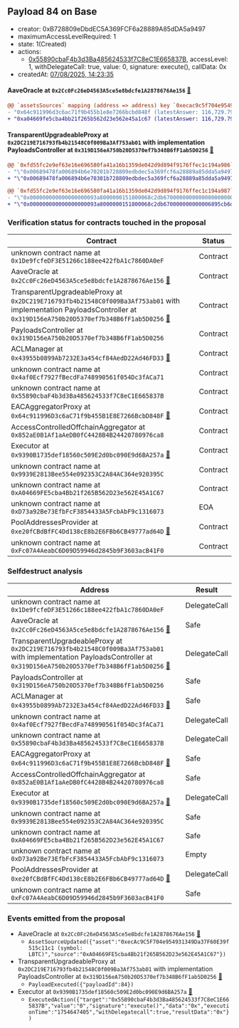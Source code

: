 ## Payload 84 on Base

- creator: 0xB728809eDbdEC5A369FCF6a28889A85dDA5a9497
- maximumAccessLevelRequired: 1
- state: 1(Created)
- actions:
  - [0x55890cbaF4b3d3Ba485624533f7C8eC1E665837B](https://basescan.org/tx/0x55890cbaF4b3d3Ba485624533f7C8eC1E665837B), accessLevel: 1, withDelegateCall: true, value: 0, signature: execute(), callData: 0x
- createdAt: [07/08/2025, 14:23:35](https://basescan.org/tx/0x9958e3dd7978b00ab5df15f3d1d42a9593688e234816501e5e0273cea4991e61)

#### AaveOracle at `0x2Cc0Fc26eD4563A5ce5e8bdcfe1A2878676Ae156` [:ghost:](https://github.com/bgd-labs/aave-address-book  "AaveV3Base.ORACLE")

```diff
@@ `assetsSources` mapping (address => address) key `0xecac9c5f704e954931349da37f60e39f515c11c1` @@
- "0x64c911996d3c6ac71f9b455b1e8e7266bcbd848f (latestAnswer: 116,729.7913 [11672979131873, 8 decimals], description: BTC / USD)"
+ "0xa04669fe5cba4bb21f265b562d23e562e45a1c67 (latestAnswer: 116,729.7913 [11672979131873, 8 decimals], description: Capped LBTC / BTC / USD)"

```
#### TransparentUpgradeableProxy at `0x2DC219E716793fb4b21548C0f009Ba3Af753ab01` with implementation PayloadsController at `0x319D156eA750b20D5370ef7b348B6fF1ab5D0256` [:ghost:](https://github.com/bgd-labs/aave-address-book  "GovernanceV3Base.PAYLOADS_CONTROLLER")

```diff
@@ `0xfd55fc2e9ef63e16e696580fa41a16b1359de042d9d894f9176ffec1c194a986` raw  @@
- "\"0x00689478fa006894b6e70201b728809edbdec5a369fcf6a28889a85dda5a9497\""
+ "\"0x00689478fa006894b6e70301b728809edbdec5a369fcf6a28889a85dda5a9497\""

@@ `0xfd55fc2e9ef63e16e696580fa41a16b1359de042d9d894f9176ffec1c194a987` raw  @@
- "\"0x000000000000000000093a8000000151800068c2db6700000000000000000000\""
+ "\"0x000000000000000000093a8000000151800068c2db670000000000006895cb6d\""

```
### Verification status for contracts touched in the proposal

| Contract | Status |
|---------|------------|
| unknown contract name at `0x1De9fcfeDF3E51266c188ee422fbA1c7860DA0eF` | Contract |
| AaveOracle at `0x2Cc0Fc26eD4563A5ce5e8bdcfe1A2878676Ae156` [:ghost:](https://github.com/bgd-labs/aave-address-book  "AaveV3Base.ORACLE") | Contract |
| TransparentUpgradeableProxy at `0x2DC219E716793fb4b21548C0f009Ba3Af753ab01` with implementation PayloadsController at `0x319D156eA750b20D5370ef7b348B6fF1ab5D0256` [:ghost:](https://github.com/bgd-labs/aave-address-book  "GovernanceV3Base.PAYLOADS_CONTROLLER") | Contract |
| PayloadsController at `0x319D156eA750b20D5370ef7b348B6fF1ab5D0256` | Contract |
| ACLManager at `0x43955b0899Ab7232E3a454cf84AedD22Ad46FD33` [:ghost:](https://github.com/bgd-labs/aave-address-book  "AaveV3Base.ACL_MANAGER") | Contract |
| unknown contract name at `0x4af0Ecf7927fBecdFa748990561f054Dc3fACa71` | Contract |
| unknown contract name at `0x55890cbaF4b3d3Ba485624533f7C8eC1E665837B` | Contract |
| EACAggregatorProxy at `0x64c911996D3c6aC71f9b455B1E8E7266BcbD848F` [:ghost:](https://github.com/bgd-labs/aave-address-book  "AaveV3Base.ASSETS.cbBTC.ORACLE") | Contract |
| AccessControlledOffchainAggregator at `0x852aE0B1Af1aAeDB0fC4428B4B24420780976ca8` | Contract |
| Executor at `0x9390B1735def18560c509E2d0bc090E9d6BA257a` [:ghost:](https://github.com/bgd-labs/aave-address-book  "AaveV3Base.ACL_ADMIN") | Contract |
| unknown contract name at `0x9939E2813Bee554e092353C2A84AC364e920395C` | Contract |
| unknown contract name at `0xA04669FE5cba4Bb21f265B562D23e562E45A1C67` | Contract |
| unknown contract name at `0xD73a92Be73EfbFcF3854433A5FcbAbF9c1316073` | EOA |
| PoolAddressesProvider at `0xe20fCBdBfFC4Dd138cE8b2E6FBb6CB49777ad64D` [:ghost:](https://github.com/bgd-labs/aave-address-book  "AaveV3Base.POOL_ADDRESSES_PROVIDER") | Contract |
| unknown contract name at `0xFc07A4AeabC6D09D59946d2845b9F3603acB41F0` | Contract |

### Selfdestruct analysis

| Address | Result |
|---------|------------|
| unknown contract name at `0x1De9fcfeDF3E51266c188ee422fbA1c7860DA0eF` | DelegateCall |
| AaveOracle at `0x2Cc0Fc26eD4563A5ce5e8bdcfe1A2878676Ae156` [:ghost:](https://github.com/bgd-labs/aave-address-book  "AaveV3Base.ORACLE") | Safe |
| TransparentUpgradeableProxy at `0x2DC219E716793fb4b21548C0f009Ba3Af753ab01` with implementation PayloadsController at `0x319D156eA750b20D5370ef7b348B6fF1ab5D0256` [:ghost:](https://github.com/bgd-labs/aave-address-book  "GovernanceV3Base.PAYLOADS_CONTROLLER") | DelegateCall |
| PayloadsController at `0x319D156eA750b20D5370ef7b348B6fF1ab5D0256` | Safe |
| ACLManager at `0x43955b0899Ab7232E3a454cf84AedD22Ad46FD33` [:ghost:](https://github.com/bgd-labs/aave-address-book  "AaveV3Base.ACL_MANAGER") | Safe |
| unknown contract name at `0x4af0Ecf7927fBecdFa748990561f054Dc3fACa71` | DelegateCall |
| unknown contract name at `0x55890cbaF4b3d3Ba485624533f7C8eC1E665837B` | DelegateCall |
| EACAggregatorProxy at `0x64c911996D3c6aC71f9b455B1E8E7266BcbD848F` [:ghost:](https://github.com/bgd-labs/aave-address-book  "AaveV3Base.ASSETS.cbBTC.ORACLE") | Safe |
| AccessControlledOffchainAggregator at `0x852aE0B1Af1aAeDB0fC4428B4B24420780976ca8` | Safe |
| Executor at `0x9390B1735def18560c509E2d0bc090E9d6BA257a` [:ghost:](https://github.com/bgd-labs/aave-address-book  "AaveV3Base.ACL_ADMIN") | DelegateCall |
| unknown contract name at `0x9939E2813Bee554e092353C2A84AC364e920395C` | Safe |
| unknown contract name at `0xA04669FE5cba4Bb21f265B562D23e562E45A1C67` | Safe |
| unknown contract name at `0xD73a92Be73EfbFcF3854433A5FcbAbF9c1316073` | Empty |
| PoolAddressesProvider at `0xe20fCBdBfFC4Dd138cE8b2E6FBb6CB49777ad64D` [:ghost:](https://github.com/bgd-labs/aave-address-book  "AaveV3Base.POOL_ADDRESSES_PROVIDER") | DelegateCall |
| unknown contract name at `0xFc07A4AeabC6D09D59946d2845b9F3603acB41F0` | Safe |

### Events emitted from the proposal

- AaveOracle at `0x2Cc0Fc26eD4563A5ce5e8bdcfe1A2878676Ae156` [:ghost:](https://github.com/bgd-labs/aave-address-book  "AaveV3Base.ORACLE")
  - `AssetSourceUpdated({"asset":"0xecAc9C5F704e954931349Da37F60E39f515c11c1 (symbol: LBTC)","source":"0xA04669FE5cba4Bb21f265B562D23e562E45A1C67"})`
- TransparentUpgradeableProxy at `0x2DC219E716793fb4b21548C0f009Ba3Af753ab01` with implementation PayloadsController at `0x319D156eA750b20D5370ef7b348B6fF1ab5D0256` [:ghost:](https://github.com/bgd-labs/aave-address-book  "GovernanceV3Base.PAYLOADS_CONTROLLER")
  - `PayloadExecuted({"payloadId":84})`
- Executor at `0x9390B1735def18560c509E2d0bc090E9d6BA257a` [:ghost:](https://github.com/bgd-labs/aave-address-book  "AaveV3Base.ACL_ADMIN")
  - `ExecutedAction({"target":"0x55890cbaF4b3d3Ba485624533f7C8eC1E665837B","value":"0","signature":"execute()","data":"0x","executionTime":"1754647405","withDelegatecall":true,"resultData":"0x"})`
